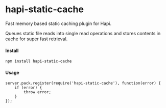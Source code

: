 hapi-static-cache
=================

Fast memory based static caching plugin for Hapi.

Queues static file reads into single read operations and stores contents in cache for super fast retrieval.

#### Install

    npm install hapi-static-cache

#### Usage

    server.pack.register(require('hapi-static-cache'), function(error) {
        if (error) {
            throw error;
        }
    });